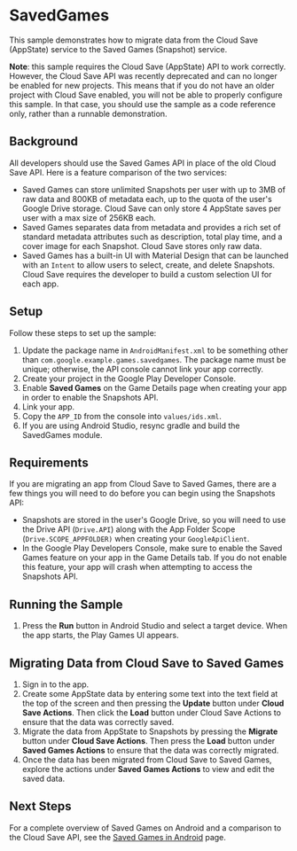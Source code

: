 # SavedGames
This sample demonstrates how to migrate data from the Cloud Save (AppState) service to the Saved
Games (Snapshot) service.

**Note**: this sample requires the Cloud Save (AppState) API to work correctly.  However, the Cloud Save API was recently deprecated and can no longer be enabled for new projects.  This means that if you do not have an older project with Cloud Save enabled, you will not be able to properly configure this sample.  In that case, you should use the sample as a code reference only, rather than a runnable demonstration.

## Background
All developers should use the Saved Games API in place of the old Cloud Save API.  Here is a
feature comparison of the two services:

* Saved Games can store unlimited Snapshots per user with up to 3MB of raw data and 800KB of
metadata each, up to the quota of the user's Google Drive storage.  Cloud Save can only store 4
AppState saves per user with a max size of 256KB each.
* Saved Games separates data from metadata and provides a rich set of standard metadata
attributes such as description, total play time, and a cover image for each Snapshot.
Cloud Save stores only raw data.
* Saved Games has a built-in UI with Material Design that can be launched with an
`Intent` to allow users to select, create, and delete Snapshots.  Cloud Save requires
the developer to build a custom selection UI for each app.

## Setup
Follow these steps to set up the sample:

1. Update the package name in `AndroidManifest.xml` to be something other than
`com.google.example.games.savedgames`.  The package name must be unique; otherwise,
the API console cannot link your app correctly.
1. Create your project in the Google Play Developer Console.
1. Enable **Saved Games** on the Game Details page when creating your app in order to enable the
Snapshots API.
1. Link your app.
1. Copy the `APP_ID` from the console into `values/ids.xml`.
1. If you are using Android Studio, resync gradle and build the SavedGames module.

## Requirements
If you are migrating an app from Cloud Save to Saved Games, there are a few things you will need to do
before you can begin using the Snapshots API:

* Snapshots are stored in the user's Google Drive, so you will need to use the Drive API (`Drive.API`)
along with the App Folder Scope (`Drive.SCOPE_APPFOLDER)` when creating your `GoogleApiClient`.
* In the Google Play Developers Console, make sure to enable the Saved Games feature on your app
in the Game Details tab.  If you do not enable this feature, your app will crash when attempting to
access the Snapshots API.

## Running the Sample
1. Press the **Run** button in Android Studio and select a target device.  When the app starts, the
Play Games UI appears.

## Migrating Data from Cloud Save to Saved Games
1. Sign in to the app.
1. Create some AppState data by entering some text into the text field at the top of the screen
and then pressing the **Update** button under **Cloud Save Actions**.  Then click the **Load**
button under Cloud Save Actions to ensure that the data was correctly saved.
1. Migrate the data from AppState to Snapshots by pressing the **Migrate** button under **Cloud Save
Actions**.  Then press the **Load** button under **Saved Games Actions** to ensure that the data
was correctly migrated.
1. Once the data has been migrated from Cloud Save to Saved Games, explore the actions under
**Saved Games Actions** to view and edit the saved data.

## Next Steps
For a complete overview of Saved Games on Android and a comparison to the Cloud Save API, see the
[Saved Games in Android](https://developers.google.com/games/services/android/savedgames) page.
